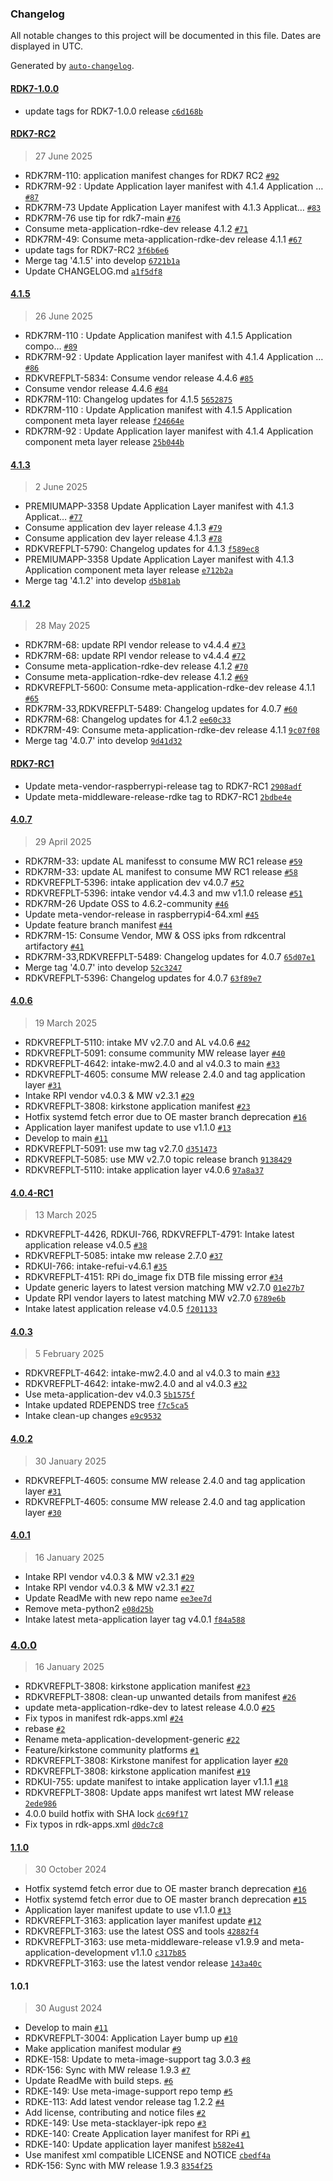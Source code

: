### Changelog

All notable changes to this project will be documented in this file. Dates are displayed in UTC.

Generated by [`auto-changelog`](https://github.com/CookPete/auto-changelog).

#### [RDK7-1.0.0](https://github.com/rdkcentral/application-manifest-rdke/compare/RDK7-RC2...RDK7-1.0.0)

- update tags for RDK7-1.0.0 release [`c6d168b`](https://github.com/rdkcentral/application-manifest-rdke/commit/c6d168bbe4d2f26e858d7f0f0b7f22dad1c74ad8)

#### [RDK7-RC2](https://github.com/rdkcentral/application-manifest-rdke/compare/4.1.5...RDK7-RC2)

> 27 June 2025

- RDK7RM-110: application manifest changes for RDK7 RC2 [`#92`](https://github.com/rdkcentral/application-manifest-rdke/pull/92)
- RDK7RM-92 : Update Application layer manifest with 4.1.4 Application … [`#87`](https://github.com/rdkcentral/application-manifest-rdke/pull/87)
- RDK7RM-73 Update Application Layer manifest with 4.1.3 Applicat… [`#83`](https://github.com/rdkcentral/application-manifest-rdke/pull/83)
- RDK7RM-76 use tip for rdk7-main [`#76`](https://github.com/rdkcentral/application-manifest-rdke/pull/76)
- Consume meta-application-rdke-dev release 4.1.2 [`#71`](https://github.com/rdkcentral/application-manifest-rdke/pull/71)
- RDK7RM-49: Consume meta-application-rdke-dev release 4.1.1 [`#67`](https://github.com/rdkcentral/application-manifest-rdke/pull/67)
- update tags for RDK7-RC2 [`3f6b6e6`](https://github.com/rdkcentral/application-manifest-rdke/commit/3f6b6e61733e8d0b26f4397bd32dd61136392c1c)
- Merge tag '4.1.5' into develop [`6721b1a`](https://github.com/rdkcentral/application-manifest-rdke/commit/6721b1a9969df56c39e455d80bff834501744787)
- Update CHANGELOG.md [`a1f5df8`](https://github.com/rdkcentral/application-manifest-rdke/commit/a1f5df81f37c2473ed15107dfcf4f1f8bc5eb3a3)

#### [4.1.5](https://github.com/rdkcentral/application-manifest-rdke/compare/4.1.3...4.1.5)

> 26 June 2025

- RDK7RM-110 : Update Application manifest with 4.1.5 Application compo… [`#89`](https://github.com/rdkcentral/application-manifest-rdke/pull/89)
- RDK7RM-92 : Update Application layer manifest with 4.1.4 Application … [`#86`](https://github.com/rdkcentral/application-manifest-rdke/pull/86)
- RDKVREFPLT-5834: Consume vendor release 4.4.6 [`#85`](https://github.com/rdkcentral/application-manifest-rdke/pull/85)
- Consume vendor release 4.4.6 [`#84`](https://github.com/rdkcentral/application-manifest-rdke/pull/84)
- RDK7RM-110: Changelog updates for 4.1.5 [`5652875`](https://github.com/rdkcentral/application-manifest-rdke/commit/565287598935d29ce0418fb7cd0d01de1c8447d4)
- RDK7RM-110 : Update Application manifest with 4.1.5 Application component meta layer release [`f24664e`](https://github.com/rdkcentral/application-manifest-rdke/commit/f24664e21e840f027604ab4cd33477c4c45d939f)
- RDK7RM-92 : Update Application layer manifest with 4.1.4 Application component meta layer release [`25b044b`](https://github.com/rdkcentral/application-manifest-rdke/commit/25b044b64246580a3d0f09172fa99c505ddd953e)

#### [4.1.3](https://github.com/rdkcentral/application-manifest-rdke/compare/4.1.2...4.1.3)

> 2 June 2025

- PREMIUMAPP-3358 Update Application Layer manifest with 4.1.3 Applicat… [`#77`](https://github.com/rdkcentral/application-manifest-rdke/pull/77)
- Consume application dev layer release 4.1.3 [`#79`](https://github.com/rdkcentral/application-manifest-rdke/pull/79)
- Consume application dev layer release 4.1.3 [`#78`](https://github.com/rdkcentral/application-manifest-rdke/pull/78)
- RDKVREFPLT-5790: Changelog updates for 4.1.3 [`f589ec8`](https://github.com/rdkcentral/application-manifest-rdke/commit/f589ec8c39cbb89d2c1ce6e97a4de79ed77250fe)
- PREMIUMAPP-3358 Update Application Layer manifest with 4.1.3 Application component meta layer release [`e712b2a`](https://github.com/rdkcentral/application-manifest-rdke/commit/e712b2afab2ad02702fac36ec1f770eaf6c126a0)
- Merge tag '4.1.2' into develop [`d5b81ab`](https://github.com/rdkcentral/application-manifest-rdke/commit/d5b81ab966b7a17debfad4603fad49136ef203aa)

#### [4.1.2](https://github.com/rdkcentral/application-manifest-rdke/compare/4.0.7...4.1.2)

> 28 May 2025

- RDK7RM-68: update RPI vendor release to v4.4.4 [`#73`](https://github.com/rdkcentral/application-manifest-rdke/pull/73)
- RDK7RM-68: update RPI vendor release to v4.4.4 [`#72`](https://github.com/rdkcentral/application-manifest-rdke/pull/72)
- Consume meta-application-rdke-dev release 4.1.2 [`#70`](https://github.com/rdkcentral/application-manifest-rdke/pull/70)
- Consume meta-application-rdke-dev release 4.1.2 [`#69`](https://github.com/rdkcentral/application-manifest-rdke/pull/69)
- RDKVREFPLT-5600: Consume meta-application-rdke-dev release 4.1.1 [`#65`](https://github.com/rdkcentral/application-manifest-rdke/pull/65)
- RDK7RM-33,RDKVREFPLT-5489:  Changelog updates for 4.0.7 [`#60`](https://github.com/rdkcentral/application-manifest-rdke/pull/60)
- RDK7RM-68: Changelog updates for 4.1.2 [`ee60c33`](https://github.com/rdkcentral/application-manifest-rdke/commit/ee60c33fbfaa1e33b58831d881afbf2992756e68)
- RDK7RM-49: Consume meta-application-rdke-dev release 4.1.1 [`9c07f08`](https://github.com/rdkcentral/application-manifest-rdke/commit/9c07f084e16baea42c665a37cda2464a9afb01af)
- Merge tag '4.0.7' into develop [`9d41d32`](https://github.com/rdkcentral/application-manifest-rdke/commit/9d41d3257babde596cd28b658dfc79c0a56cb5c1)

#### [RDK7-RC1](https://github.com/rdkcentral/application-manifest-rdke/compare/4.0.7...RDK7-RC1)

- Update meta-vendor-raspberrypi-release tag to RDK7-RC1 [`2908adf`](https://github.com/rdkcentral/application-manifest-rdke/commit/2908adf577a34bcc358e1349d8aa9d4a8da004dd)
- Update meta-middleware-release-rdke tag to RDK7-RC1 [`2bdbe4e`](https://github.com/rdkcentral/application-manifest-rdke/commit/2bdbe4e598e058758e7183abd7be467c96f981a6)

#### [4.0.7](https://github.com/rdkcentral/application-manifest-rdke/compare/4.0.6...4.0.7)

> 29 April 2025

- RDK7RM-33: update AL manifesst to consume MW RC1 release [`#59`](https://github.com/rdkcentral/application-manifest-rdke/pull/59)
- RDK7RM-33: update AL manifest to consume MW RC1 release [`#58`](https://github.com/rdkcentral/application-manifest-rdke/pull/58)
- RDKVREFPLT-5396: intake application dev v4.0.7 [`#52`](https://github.com/rdkcentral/application-manifest-rdke/pull/52)
- RDKVREFPLT-5396: intake vendor v4.4.3 and mw v1.1.0 release [`#51`](https://github.com/rdkcentral/application-manifest-rdke/pull/51)
- RDK7RM-26 Update OSS to 4.6.2-community [`#46`](https://github.com/rdkcentral/application-manifest-rdke/pull/46)
- Update meta-vendor-release in raspberrypi4-64.xml [`#45`](https://github.com/rdkcentral/application-manifest-rdke/pull/45)
- Update feature branch manifest [`#44`](https://github.com/rdkcentral/application-manifest-rdke/pull/44)
- RDK7RM-15: Consume Vendor, MW & OSS ipks from rdkcentral artifactory [`#41`](https://github.com/rdkcentral/application-manifest-rdke/pull/41)
- RDK7RM-33,RDKVREFPLT-5489:  Changelog updates for 4.0.7 [`65d07e1`](https://github.com/rdkcentral/application-manifest-rdke/commit/65d07e1654e3a04247f675baa2e12c14abca446f)
- Merge tag '4.0.7' into develop [`52c3247`](https://github.com/rdkcentral/application-manifest-rdke/commit/52c32473cdf985a9534306f8077d5b76fa699993)
- RDKVREFPLT-5396: Changelog updates for 4.0.7 [`63f89e7`](https://github.com/rdkcentral/application-manifest-rdke/commit/63f89e7ff21bd8c7e1cd18646ada7cada8759739)

#### [4.0.6](https://github.com/rdkcentral/application-manifest-rdke/compare/4.0.4-RC1...4.0.6)

> 19 March 2025

- RDKVREFPLT-5110: intake MV v2.7.0 and AL v4.0.6 [`#42`](https://github.com/rdkcentral/application-manifest-rdke/pull/42)
- RDKVREFPLT-5091: consume community MW release layer [`#40`](https://github.com/rdkcentral/application-manifest-rdke/pull/40)
- RDKVREFPLT-4642: intake-mw2.4.0 and al v4.0.3 to main [`#33`](https://github.com/rdkcentral/application-manifest-rdke/pull/33)
- RDKVREFPLT-4605: consume MW release 2.4.0 and tag application layer [`#31`](https://github.com/rdkcentral/application-manifest-rdke/pull/31)
- Intake RPI vendor v4.0.3 & MW v2.3.1 [`#29`](https://github.com/rdkcentral/application-manifest-rdke/pull/29)
- RDKVREFPLT-3808: kirkstone application manifest [`#23`](https://github.com/rdkcentral/application-manifest-rdke/pull/23)
- Hotfix systemd fetch error due to OE master branch deprecation [`#16`](https://github.com/rdkcentral/application-manifest-rdke/pull/16)
- Application layer manifest update to use v1.1.0 [`#13`](https://github.com/rdkcentral/application-manifest-rdke/pull/13)
- Develop to main [`#11`](https://github.com/rdkcentral/application-manifest-rdke/pull/11)
- RDKVREFPLT-5091: use mw tag v2.7.0 [`d351473`](https://github.com/rdkcentral/application-manifest-rdke/commit/d3514730af2239e5479bfa08e1f684a0776252d6)
- RDKVREFPLT-5085: use MW v2.7.0 topic release branch [`9138429`](https://github.com/rdkcentral/application-manifest-rdke/commit/913842964648a92c52dd34308f2703271b72b70d)
- RDKVREFPLT-5110: intake application layer v4.0.6 [`97a8a37`](https://github.com/rdkcentral/application-manifest-rdke/commit/97a8a373c471e7089dd014bfec5b7989d88c24c6)

#### [4.0.4-RC1](https://github.com/rdkcentral/application-manifest-rdke/compare/4.0.3...4.0.4-RC1)

> 13 March 2025

- RDKVREFPLT-4426, RDKUI-766, RDKVREFPLT-4791: Intake latest application release v4.0.5 [`#38`](https://github.com/rdkcentral/application-manifest-rdke/pull/38)
- RDKVREFPLT-5085: intake mw release 2.7.0 [`#37`](https://github.com/rdkcentral/application-manifest-rdke/pull/37)
- RDKUI-766: intake-refui-v4.6.1 [`#35`](https://github.com/rdkcentral/application-manifest-rdke/pull/35)
- RDKVREFPLT-4151: RPi do_image fix DTB file missing error [`#34`](https://github.com/rdkcentral/application-manifest-rdke/pull/34)
- Update generic layers to latest version matching MW v2.7.0 [`01e27b7`](https://github.com/rdkcentral/application-manifest-rdke/commit/01e27b7dad4eadd30f242e754e65bbb34c153d18)
- Update RPI vendor layers to latest matching MW v2.7.0 [`6789e6b`](https://github.com/rdkcentral/application-manifest-rdke/commit/6789e6bb5c26e249a0e6fc3605ad023d034c8775)
- Intake latest application release v4.0.5 [`f201133`](https://github.com/rdkcentral/application-manifest-rdke/commit/f201133c06519ab0d91e9c92a9e7974a54f7eb55)

#### [4.0.3](https://github.com/rdkcentral/application-manifest-rdke/compare/4.0.2...4.0.3)

> 5 February 2025

- RDKVREFPLT-4642: intake-mw2.4.0 and al v4.0.3 to main [`#33`](https://github.com/rdkcentral/application-manifest-rdke/pull/33)
- RDKVREFPLT-4642: intake-mw2.4.0 and al v4.0.3 [`#32`](https://github.com/rdkcentral/application-manifest-rdke/pull/32)
- Use meta-application-dev v4.0.3 [`5b1575f`](https://github.com/rdkcentral/application-manifest-rdke/commit/5b1575f74c2a62accdf0b48a72b458e87cb8b234)
- Intake updated RDEPENDS tree [`f7c5ca5`](https://github.com/rdkcentral/application-manifest-rdke/commit/f7c5ca54f7d354714eb970b0d18b2650b4a76001)
- Intake clean-up changes [`e9c9532`](https://github.com/rdkcentral/application-manifest-rdke/commit/e9c9532079ec966015e64fe0e47600f6e74fc9de)

#### [4.0.2](https://github.com/rdkcentral/application-manifest-rdke/compare/4.0.1...4.0.2)

> 30 January 2025

- RDKVREFPLT-4605: consume MW release 2.4.0 and tag application layer [`#31`](https://github.com/rdkcentral/application-manifest-rdke/pull/31)
- RDKVREFPLT-4605: consume MW release 2.4.0 and tag application layer [`#30`](https://github.com/rdkcentral/application-manifest-rdke/pull/30)

#### [4.0.1](https://github.com/rdkcentral/application-manifest-rdke/compare/4.0.0...4.0.1)

> 16 January 2025

- Intake RPI vendor v4.0.3 & MW v2.3.1 [`#29`](https://github.com/rdkcentral/application-manifest-rdke/pull/29)
- Intake RPI vendor v4.0.3 & MW v2.3.1 [`#27`](https://github.com/rdkcentral/application-manifest-rdke/pull/27)
- Update ReadMe with new repo name [`ee3ee7d`](https://github.com/rdkcentral/application-manifest-rdke/commit/ee3ee7d40834571c065a304f6f7df1c043853ab0)
- Remove meta-python2 [`e08d25b`](https://github.com/rdkcentral/application-manifest-rdke/commit/e08d25b062fd4f7946a60f0b9a6f75cc86a7310b)
- Intake latest meta-application layer tag v4.0.1 [`f84a588`](https://github.com/rdkcentral/application-manifest-rdke/commit/f84a588f8f5467062d7c5430fa17c6b8e25e4ddb)

### [4.0.0](https://github.com/rdkcentral/application-manifest-rdke/compare/1.1.0...4.0.0)

> 16 January 2025

- RDKVREFPLT-3808: kirkstone application manifest [`#23`](https://github.com/rdkcentral/application-manifest-rdke/pull/23)
- RDKVREFPLT-3808: clean-up unwanted details from manifest [`#26`](https://github.com/rdkcentral/application-manifest-rdke/pull/26)
- update meta-application-rdke-dev to latest release 4.0.0 [`#25`](https://github.com/rdkcentral/application-manifest-rdke/pull/25)
- Fix typos in manifest rdk-apps.xml [`#24`](https://github.com/rdkcentral/application-manifest-rdke/pull/24)
- rebase [`#2`](https://github.com/rdkcentral/application-manifest-rdke/pull/2)
- Rename meta-application-development-generic [`#22`](https://github.com/rdkcentral/application-manifest-rdke/pull/22)
- Feature/kirkstone community platforms [`#1`](https://github.com/rdkcentral/application-manifest-rdke/pull/1)
- RDKVREFPLT-3808: Kirkstone manifest for application layer [`#20`](https://github.com/rdkcentral/application-manifest-rdke/pull/20)
- RDKVREFPLT-3808: kirkstone application manifest  [`#19`](https://github.com/rdkcentral/application-manifest-rdke/pull/19)
- RDKUI-755: update manifest to intake application layer v1.1.1 [`#18`](https://github.com/rdkcentral/application-manifest-rdke/pull/18)
- RDKVREFPLT-3808: Update apps manifest wrt latest MW release [`2ede986`](https://github.com/rdkcentral/application-manifest-rdke/commit/2ede986811598b15c57cd4a939e2c8accc39b51f)
- 4.0.0 build hotfix with SHA lock [`dc69f17`](https://github.com/rdkcentral/application-manifest-rdke/commit/dc69f17c6681a6c2cd5a2428a2982b28238b731d)
- Fix typos in rdk-apps.xml [`d0dc7c8`](https://github.com/rdkcentral/application-manifest-rdke/commit/d0dc7c8842c7b593c24ce5f16dda461290f791a9)

#### [1.1.0](https://github.com/rdkcentral/application-manifest-rdke/compare/1.0.1...1.1.0)

> 30 October 2024

- Hotfix systemd fetch error due to OE master branch deprecation [`#16`](https://github.com/rdkcentral/application-manifest-rdke/pull/16)
- Hotfix systemd fetch error due to OE master branch deprecation [`#15`](https://github.com/rdkcentral/application-manifest-rdke/pull/15)
- Application layer manifest update to use v1.1.0 [`#13`](https://github.com/rdkcentral/application-manifest-rdke/pull/13)
- RDKVREFPLT-3163: application layer manifest update [`#12`](https://github.com/rdkcentral/application-manifest-rdke/pull/12)
- RDKVREFPLT-3163: use the latest OSS and tools [`42882f4`](https://github.com/rdkcentral/application-manifest-rdke/commit/42882f452846076f0bd7b722f51b00be9e6eb183)
- RDKVREFPLT-3163: use meta-middleware-release v1.9.9 and meta-application-development v1.1.0 [`c317b85`](https://github.com/rdkcentral/application-manifest-rdke/commit/c317b852f6b13096ddf0164f79e6c40851dc4b29)
- RDKVREFPLT-3163: use the latest vendor release [`143a40c`](https://github.com/rdkcentral/application-manifest-rdke/commit/143a40c5e4b3020adefc37cbfb55411fdbed1063)

#### 1.0.1

> 30 August 2024

- Develop to main [`#11`](https://github.com/rdkcentral/application-manifest-rdke/pull/11)
- RDKVREFPLT-3004: Application Layer bump up [`#10`](https://github.com/rdkcentral/application-manifest-rdke/pull/10)
- Make application manifest modular [`#9`](https://github.com/rdkcentral/application-manifest-rdke/pull/9)
- RDKE-158: Update to meta-image-support tag 3.0.3 [`#8`](https://github.com/rdkcentral/application-manifest-rdke/pull/8)
- RDK-156: Sync with MW release 1.9.3  [`#7`](https://github.com/rdkcentral/application-manifest-rdke/pull/7)
- Update ReadMe with build steps. [`#6`](https://github.com/rdkcentral/application-manifest-rdke/pull/6)
- RDKE-149: Use meta-image-support repo temp [`#5`](https://github.com/rdkcentral/application-manifest-rdke/pull/5)
- RDKE-113: Add latest vendor release tag 1.2.2 [`#4`](https://github.com/rdkcentral/application-manifest-rdke/pull/4)
- Add license, contributing and notice files [`#2`](https://github.com/rdkcentral/application-manifest-rdke/pull/2)
- RDKE-149: Use meta-stacklayer-ipk repo [`#3`](https://github.com/rdkcentral/application-manifest-rdke/pull/3)
- RDKE-140: Create Application layer manifest for RPi [`#1`](https://github.com/rdkcentral/application-manifest-rdke/pull/1)
- RDKE-140: Update application layer manifest [`b582e41`](https://github.com/rdkcentral/application-manifest-rdke/commit/b582e412655e949cea92b4c16f3b3420e6bcfe89)
- Use manifest xml compatible LICENSE and NOTICE [`cbedf4a`](https://github.com/rdkcentral/application-manifest-rdke/commit/cbedf4a3eda949061325d1c2a1bc1752d987dfc2)
- RDK-156: Sync with MW release 1.9.3 [`8354f25`](https://github.com/rdkcentral/application-manifest-rdke/commit/8354f25c4cd9325e668e9fb4e4659184332c0078)

